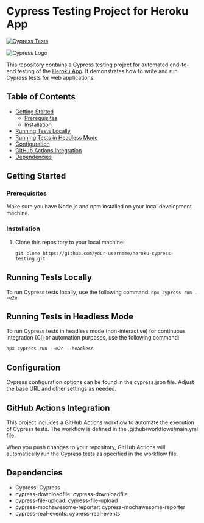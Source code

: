 # Cypress Testing Project for Heroku App
[![Cypress Tests](https://github.com/MB1lal/CypressAutomation/actions/workflows/main.yml/badge.svg?branch=master)](https://github.com/MB1lal/CypressAutomation/actions/workflows/main.yml)

![Cypress Logo](https://docs.cypress.io/img/logo/cypress-logo-dark.png)

This repository contains a Cypress testing project for automated end-to-end testing of the [Heroku App](https://the-internet.herokuapp.com). It demonstrates how to write and run Cypress tests for web applications.

## Table of Contents
- [Getting Started](#getting-started)
  - [Prerequisites](#prerequisites)
  - [Installation](#installation)
- [Running Tests Locally](#running-tests-locally)
- [Running Tests in Headless Mode](#running-tests-in-headless-mode)
- [Configuration](#configuration)
- [GitHub Actions Integration](#github-actions-integration)
- [Dependencies](#dependencies)

## Getting Started

### Prerequisites

Make sure you have Node.js and npm installed on your local development machine.

### Installation

1. Clone this repository to your local machine:

   ```git clone https://github.com/your-username/heroku-cypress-testing.git```

## Running Tests Locally
To run Cypress tests locally, use the following command:
    ```npx cypress run --e2e```


## Running Tests in Headless Mode
To run Cypress tests in headless mode (non-interactive) for continuous integration (CI) or automation purposes, use the following command:
   
   ```npx cypress run --e2e --headless```

## Configuration
Cypress configuration options can be found in the cypress.json file. Adjust the base URL and other settings as needed.

## GitHub Actions Integration
This project includes a GitHub Actions workflow to automate the execution of Cypress tests. The workflow is defined in the .github/workflows/main.yml file.

When you push changes to your repository, GitHub Actions will automatically run the Cypress tests as specified in the workflow file.

## Dependencies
- Cypress: Cypress
- cypress-downloadfile: cypress-downloadfile
- cypress-file-upload: cypress-file-upload
- cypress-mochawesome-reporter: cypress-mochawesome-reporter
- cypress-real-events: cypress-real-events
